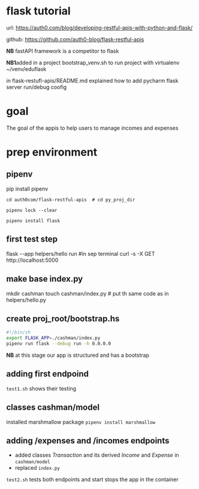# flask tutorial
url: https://auth0.com/blog/developing-restful-apis-with-python-and-flask/

github: https://github.com/auth0-blog/flask-restful-apis

**NB** fastAPI framework is a competitor to flask

**NB1**added in a project bootstrap_venv.sh  to run project with virtualenv ~/venv/eduflask

in flask-restufl-apis/README.md  explained how to add pycharm  flask server run/debug coofig

# goal
The goal of the appis to help users to manage incomes and expenses

# prep environment



## pipenv

pip install pipenv

```
cd auth0com/flask-restful-apis  # cd py_proj_dir

pipenv lock --clear

pipenv install flask

```

## first test step
 flask --app helpers/hello run
#in sep terminal
curl -s -X GET http://localhost:5000


## make base index.py
mkdir cashman
touch cashman/index.py  # put th same code as in helpers/hello.py


## create proj_root/bootstrap.hs
```sh
#!/bin/sh
export FLASK_APP=./cashman/index.py
pipenv run flask --debug run -h 0.0.0.0
```

**NB** at this stage our app is structured and has a bootstrap


## adding first endpoind

`test1.sh` shows their testing

## classes cashman/model
installed marshmallow package `pipenv install marshmallow`


## adding /expenses and /incomes endpoints
- added classes *Transaction* and its derived *Income* and *Expense*  in `cashman/model`
- replaced `index.py`
  
`test2.sh` tests both endpoints  and start stops the app in  the container



